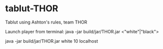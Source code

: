 # tablut-THOR
Tablut using Ashton's rules, team THOR

Launch player from terminal: java -jar build/jar/THOR.jar <"white"|"black"> <time> <ip>

java -jar build/jar/THOR.jar white 10 localhost
 
 

